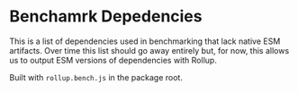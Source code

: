 # Benchamrk Depedencies

This is a list of dependencies used in benchmarking that lack native ESM artifacts. Over time this
list should go away entirely but, for now, this allows us to output ESM versions of dependencies
with Rollup.

Built with `rollup.bench.js` in the package root.
